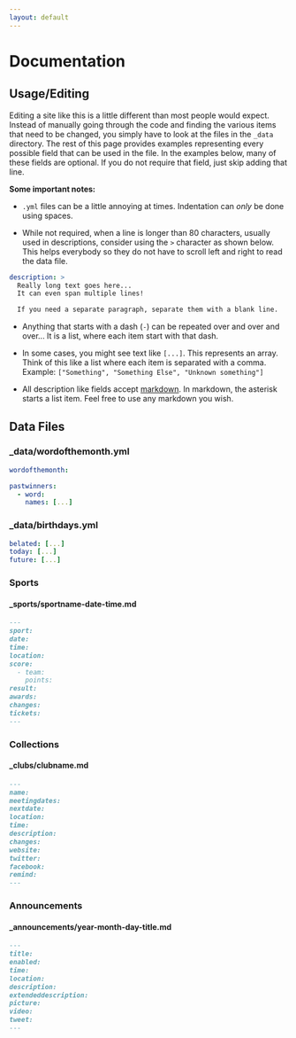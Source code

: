```yaml
---
layout: default
---
```


# Documentation

## Usage/Editing

Editing a site like this is a little different than most people would expect.
Instead of manually going through the code and finding the various items that 
need to be changed, you simply have to look at the files in the `_data` 
directory. The rest of this page provides examples representing every possible 
field that can be used in the file. In the examples below, many of these fields 
are optional. If you do not require that field, just skip adding that line.

**Some important notes:** 

* `.yml` files can be a little annoying at times. Indentation can _only_ be done 
using spaces. 

* While not required, when a line is longer than 80 characters, 
usually used in descriptions, consider using the `>` character as shown below.
This helps everybody so they do not have to scroll left and right to read the 
data file.

```yml
description: >
  Really long text goes here...
  It can even span multiple lines!

  If you need a separate paragraph, separate them with a blank line.
```

* Anything that starts with a dash (`-`) can be repeated over and over and over...
It is a list, where each item start with that dash.

* In some cases, you might see text like `[...]`.
This represents an array. Think of this like a list where each item is separated with 
a comma. Example: `["Something", "Something Else", "Unknown something"]`

* All description like fields accept 
[markdown](https://help.github.com/articles/basic-writing-and-formatting-syntax/).
In markdown, the asterisk starts a list item. Feel free to use any markdown you wish.

## Data Files

### _data/wordofthemonth.yml

```yml
wordofthemonth: 

pastwinners:
  - word: 
    names: [...]
```

### _data/birthdays.yml

```yml
belated: [...]
today: [...]
future: [...]
```

### Sports

#### _sports/sportname-date-time.md

```md
---
sport:
date: 
time: 
location: 
score:
  - team: 
    points: 
result: 
awards: 
changes: 
tickets: 
---
```

### Collections

#### _clubs/clubname.md

```md
---
name: 
meetingdates: 
nextdate: 
location: 
time: 
description: 
changes: 
website:
twitter:
facebook:
remind:
---
```

### Announcements

#### _announcements/year-month-day-title.md

```md
---
title: 
enabled: 
time: 
location: 
description: 
extendeddescription: 
picture: 
video: 
tweet: 
---
```

